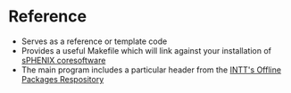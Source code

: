 # Reference
* Serves as a reference or template code
* Provides a useful Makefile which will link against your installation of [sPHENIX coresoftware](https://github.com/sPHENIX-Collaboration/coresoftware)
* The main program includes a particular header from the [INTT's Offline Packages Respository](https://github.com/sPHENIX-Collaboration/coresoftware/tree/master/offline/packages/intt)
